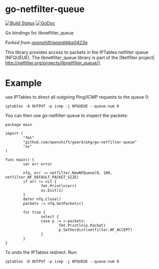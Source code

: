 go-netfilter-queue
==================
[![Build Status](https://travis-ci.org/AkihiroSuda/go-netfilter-queue.svg)](https://travis-ci.org/AkihiroSuda/go-netfilter-queue)
[![GoDoc](https://godoc.org/github.com/AkihiroSuda/go-netfilter-queue?status.svg)](https://godoc.org/github.com/AkihiroSuda/go-netfilter-queue)

Go bindings for libnetfilter_queue

_Forked from [openshift/geard@be0423a](https://github.com/openshift/geard/tree/be0423a67449bc4be1419e03e8bdf459ff0df07e/pkg/go-netfilter-queue)_

This library provides access to packets in the IPTables netfilter queue (NFQUEUE).
The libnetfilter_queue library is part of the [Netfilter project| http://netfilter.org/projects/libnetfilter_queue/].

Example
=======

use IPTables to direct all outgoing Ping/ICMP requests to the queue 0:

    iptables -A OUTPUT -p icmp -j NFQUEUE --queue-num 0

You can then use go-netfilter-queue to inspect the packets:

    package main
    
    import (
            "fmt"
            "github.com/openshift/geard/pkg/go-netfilter-queue"
            "os"
    )
    
    func main() {
            var err error
    
            nfq, err := netfilter.NewNFQueue(0, 100, netfilter.NF_DEFAULT_PACKET_SIZE)
            if err != nil {
                    fmt.Println(err)
                    os.Exit(1)
            }
            defer nfq.Close()
            packets := nfq.GetPackets()
    
            for true {
                    select {
                    case p := <-packets:
                            fmt.Println(p.Packet)
                            p.SetVerdict(netfilter.NF_ACCEPT)
                    }
            }
    }

To undo the IPTables redirect. Run:

    iptables -D OUTPUT -p icmp -j NFQUEUE --queue-num 0
